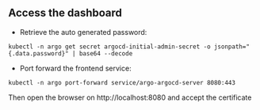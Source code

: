 ## Access the dashboard

- Retrieve the auto generated password:


```
kubectl -n argo get secret argocd-initial-admin-secret -o jsonpath="{.data.password}" | base64 --decode
```

- Port forward the frontend service:


```
kubectl -n argo port-forward service/argo-argocd-server 8080:443
```

Then open the browser on http://localhost:8080 and accept the certificate
